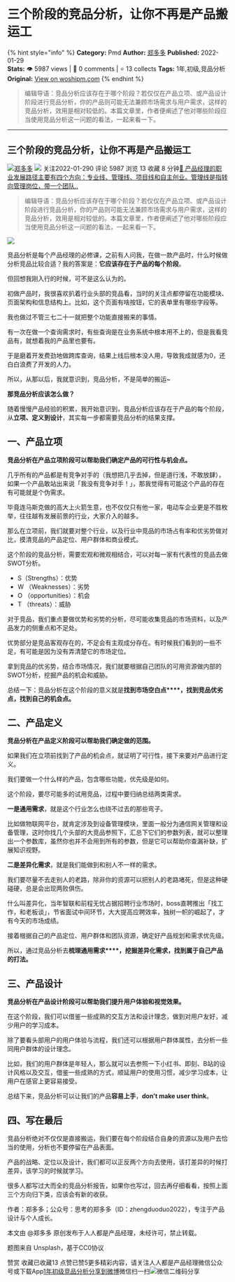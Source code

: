# 三个阶段的竞品分析，让你不再是产品搬运工
{% hint style="info" %}
**Category:** Pmd
**Author:** [郑多多](https://www.woshipm.com/u/663944)
**Published:** 2022-01-29  
**Stats:** 👁️ 5987 views | 💬 0 comments | ⭐ 13 collects
**Tags:** 1年,初级,竞品分析
**Original:** [View on woshipm.com](https://www.woshipm.com/pmd/5304364.html)
{% endhint %}
> 编辑导语：竞品分析应该存在于哪个阶段？若仅仅在产品立项、或产品设计阶段进行竞品分析，你的产品则可能无法兼顾市场需求与用户需求，这样的竞品分析，效用是相对较低的。本篇文章里，作者便阐述了他对哪些阶段应当使用竞品分析这一问题的看法，一起来看一下。

---

## 三个阶段的竞品分析，让你不再是产品搬运工

[![](https://static.woshipm.com/woshipm_def_head.jpg?imageView2/1/w/72/h/72/q/100)](https://www.woshipm.com/u/663944)[郑多多](https://www.woshipm.com/u/663944) ![](https://static.woshipm.com/tag/1101_1@2x.png) 关注2022-01-290 评论 5987 浏览 13 收藏 8 分钟[🔗 产品经理的职业发展路径主要有四个方向：专业线、管理线、项目线和自主创业。管理线是指转向管理岗位，带一个团队..](https://ke.qidianla.com/courses/90pm)

> 编辑导语：竞品分析应该存在于哪个阶段？若仅仅在产品立项、或产品设计阶段进行竞品分析，你的产品则可能无法兼顾市场需求与用户需求，这样的竞品分析，效用是相对较低的。本篇文章里，作者便阐述了他对哪些阶段应当使用竞品分析这一问题的看法，一起来看一下。

![](https://image.woshipm.com/wp-files/2022/01/RwA0nI85chROmRRxdq6h.jpg)

竞品分析是每个产品经理的必修课，之前有人问我，在做一款产品时，什么时候做分析竞品比较合适？我的答案是：**它应该存在于产品的每个阶段**。

但回想我刚入行的时候，可不是这么认为的。

初做产品时，我很喜欢扒着行业头部的竞品看，当时的关注点都停留在功能模块、页面架构和信息结构上。比如，这个页面有啥按钮，它的表单里有哪些字段等。

我也做过不管三七二十一就把整个功能直接搬来的事情。

有一次在做一个查询需求时，有些查询是在业务系统中根本用不上的，但是我看竞品有，就想着我的产品里也要有。

于是磨着开发费劲地做跨库查询，结果上线后根本没人用，导致我成就感为0，还白白浪费了开发的人力。

所以，从那以后，我就意识到，竞品分析，不是简单的搬运~

**那竞品分析应该怎么做？**

随着慢慢产品经验的积累，我开始意识到，竞品分析应该存在于产品的每个阶段，从**立项、定义到设计**，其实每一步都需要竞品分析的结果支撑。

## 一、产品立项

**竞品分析在产品立项阶段可以帮助我们确定产品的可行性与机会点。**

几乎所有的产品都是有竞争对手的（我想把几乎去掉，但是道行浅，不敢放肆），如果一个产品敢站出来说「我没有竞争对手！」，那我觉得有可能这个产品的存在有可能就是个伪需求。

毕竟连马斯克做的高大上火箭生意，也不仅仅只有他一家，电动车企业更是不胜枚举，往往越有发展前景的行业，大家介入的越多。

那么在立项前，我们就要对整个行业，以及行业中竞品的市场占有率和优劣势做对比，摸清竞品的产品定位、用户群体和商业模式。

这个阶段的竞品分析，需要宏观和微观相结合，可以对每一家有代表性的竞品去做SWOT分析。

*   S（Strengths）：优势
*   W （Weaknesses）：劣势
*   O （opportunities）：机会
*   T （threats）：威胁

对于竞品，我们重点要做优势和劣势的分析，尽可能收集竞品的市场资料，以及产品发力的侧重点和不足处。

优势部分是竞品客观存在的，不足会有主观成分存在。有时候我们看到的一些不足，有可能是因为没有弄清楚它的市场定位。

拿到竞品的优劣势，结合市场情况，我们就要根据自己团队的可用资源做内部的SWOT分析，挖掘产品的机会和威胁。

总结一下：竞品分析在这个阶段的意义就是**找到市场空白点****，****找到竞品优劣点****，****找到自己的机会点****。**

## 二、产品定义

**竞品分析在产品定义阶段可以帮助我们确定做的范围。**

如果我们在立项前找到了产品的机会点，就证明了可行性，接下来要对产品进行定义。

我们要做一个什么样的产品，包含哪些功能，优先级是如何。

这个阶段，要尽可能多的试用竞品，过程中要归纳总结两类需求。

**一是通用需求**，就是这个行业怎么也绕不过去的那些弯子。

比如做物联网平台，就肯定涉及到设备管理模块，里面一般分为通信网关管理和设备管理，这时你找几个头部的大竞品参照下，汇总下它们的参数列表，就可以整理出一个参数库，虽然你也并不会用到所有的参数，但是它可以帮助你查漏补缺，扩展知识视野。

**二是差异化需求**，就是我们能做到和别人不一样的需求。

我们要尽量不去走别人的老路，除非你的资源可以把别人的老路堵死，但是这种硬碰硬，总是会出现两败俱伤。

什么叫差异化，当年智联和前程无忧占据招聘行业市场时，boss直聘推出「找工作，和老板谈」，节省面试中间环节，大大提高应聘效率，独树一帜的崛起了，才有今天的市场成绩。

接着根据自己的产品定位、用户群体和团队资源，确定好产品规划和需求优先级。

所以，通过竞品分析去**梳理通用需求****，****挖掘差异化需求****，****找到属于自己产品的打法****。**

## 三、产品设计

**竞品分析在产品设计阶段可以帮助我们提升用户体验和视觉效果。**

在这个阶段，我们可以借鉴一些成熟的交互方法和设计理念，做到对用户友好，减少用户的学习成本。

除了要看头部用户的用户体验与流程，我们还可以根据用户群体属性，去分析一些同用户群体的设计理念。

比如，我们的用户群体是年轻人，那么就可以去参照一下小红书、即刻、B站的设计风格以及交互，借鉴一些成熟的方式，顺延用户的使用习惯，减少学习成本，让用户在感官上更容易接受。

总结下来，竞品分析可以让我们的产品**容易上手**，**don’t make user think**。

## 四、写在最后

竞品分析绝对不仅仅是直接搬运，我们要在每个阶段结合自身的资源以及用户去恰当的使用，分析也不要停留在产品表面。

产品的战略、定位以及设计，我们都可以正反两个方向去使用，该打差异的时候打差异，该学习的时候就学习。

很多人都写过大而全的竞品分析报告，如果你也写过，回去再仔细看看，按照上面三个方向归下类，应该会有新的收获。

作者：郑多多；公众号：思考的郑多多（ID：zhengduoduo2022），专注于产品设计与个人成长。

本文由 @郑多多 原创发布于人人都是产品经理，未经许可，禁止转载。

题图来自 Unsplash，基于CC0协议

赞赏 收藏已收藏13 点赞已赞5更多精彩内容，请关注人人都是产品经理微信公众号或下载App[1年](https://www.woshipm.com/tag/1%e5%b9%b4)[初级](https://www.woshipm.com/tag/%e5%88%9d%e7%ba%a7)[竞品分析](https://www.woshipm.com/tag/%e7%ab%9e%e5%93%81%e5%88%86%e6%9e%90)[分享到微博](https://service.weibo.com/share/share.php?appkey=2775287854&title=三个阶段的竞品分析，让你不再是产品搬运工&url=https://www.woshipm.com/pmd/5304364.html&pic=https://image.woshipm.com/wp-files/2022/01/RwA0nI85chROmRRxdq6h.jpg)微信扫一扫![微信二维码](https://api.pwmqr.com/qrcode/create/?url=https://www.woshipm.com/pmd/5304364.html)分享